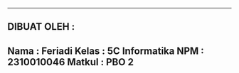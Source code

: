 -------------------------------
DIBUAT OLEH :
-------------------------------
Nama        : Feriadi
Kelas       : 5C Informatika
NPM         : 2310010046
Matkul      : PBO 2
-------------------------------
